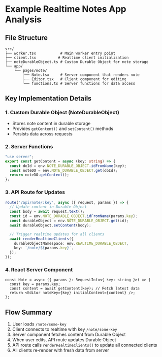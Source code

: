 # Example Realtime Notes App Analysis

## File Structure
```
src/
├── worker.tsx           # Main worker entry point
├── client.tsx          # Realtime client initialization
├── noteDurableObject.ts # Custom Durable Object for note storage
└── app/
    └── pages/note/
        ├── Note.tsx     # Server component that renders note
        ├── Editor.tsx   # Client component for editing
        └── functions.ts # Server functions for data access
```

## Key Implementation Details

### 1. Custom Durable Object (NoteDurableObject)
- Stores note content in durable storage
- Provides `getContent()` and `setContent()` methods
- Persists data across requests

### 2. Server Functions
```ts
"use server";
export const getContent = async (key: string) => {
  const doId = env.NOTE_DURABLE_OBJECT.idFromName(key);
  const noteDO = env.NOTE_DURABLE_OBJECT.get(doId);
  return noteDO.getContent();
};
```

### 3. API Route for Updates
```ts
route("/api/note/:key", async ({ request, params }) => {
  // Update content in Durable Object
  const body = await request.text();
  const id = env.NOTE_DURABLE_OBJECT.idFromName(params.key);
  const durableObject = env.NOTE_DURABLE_OBJECT.get(id);
  await durableObject.setContent(body);

  // Trigger realtime updates for all clients
  await renderRealtimeClients({
    durableObjectNamespace: env.REALTIME_DURABLE_OBJECT,
    key: `/note/${params.key}`,
  });
});
```

### 4. React Server Component
```tsx
const Note = async ({ params }: RequestInfo<{ key: string }>) => {
  const key = params.key;
  const content = await getContent(key); // Fetch latest data
  return <Editor noteKey={key} initialContent={content} />;
};
```

## Flow Summary
1. User loads `/note/some-key`
2. Client connects to realtime with key `/note/some-key`
3. Server component fetches content from Durable Object
4. When user edits, API route updates Durable Object
5. API route calls `renderRealtimeClients()` to update all connected clients
6. All clients re-render with fresh data from server